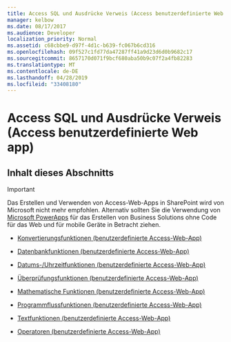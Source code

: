 ```yaml
---
title: Access SQL und Ausdrücke Verweis (Access benutzerdefinierte Web app)
manager: kelbow
ms.date: 08/17/2017
ms.audience: Developer
localization_priority: Normal
ms.assetid: c68cbbe9-d97f-4d1c-b639-fc067b6cd316
ms.openlocfilehash: 09f527c1fd77da47287ff41a9d23d6d0b9682c17
ms.sourcegitcommit: 8657170d071f9bcf680aba50b9c07f2a4fb82283
ms.translationtype: MT
ms.contentlocale: de-DE
ms.lasthandoff: 04/28/2019
ms.locfileid: "33408180"
---
```

# <a name="access-sql-and-expressions-reference-access-custom-web-app"></a>Access SQL und Ausdrücke Verweis (Access benutzerdefinierte Web app)

## <a name="in-this-section"></a>Inhalt dieses Abschnitts

> [!IMPORTANT]
> Das Erstellen und Verwenden von Access-Web-Apps in SharePoint wird von Microsoft nicht mehr empfohlen. Alternativ sollten Sie die Verwendung von [Microsoft PowerApps](https://powerapps.microsoft.com/en-us/) für das Erstellen von Business Solutions ohne Code für das Web und für mobile Geräte in Betracht ziehen. 
  
- [Konvertierungsfunktionen (benutzerdefinierte Access-Web-App)](conversion-functions-access-custom-web-app.md)
    
- [Datenbankfunktionen (benutzerdefinierte Access-Web-App)](database-functions-access-custom-web-app.md)
    
- [Datums-/Uhrzeitfunktionen (benutzerdefinierte Access-Web-App)](date-time-functionsaccess-custom-web-app.md)
    
- [Überprüfungsfunktionen (benutzerdefinierte Access-Web-App)](inspection-functions-access-custom-web-app.md)
    
- [Mathematische Funktionen (benutzerdefinierte Access-Web-App)](math-functions-access-custom-web-app.md)
    
- [Programmflussfunktionen (benutzerdefinierte Access-Web-App)](program-flow-functions-access-custom-web-app.md)
    
- [Textfunktionen (benutzerdefinierte Access-Web-App)](text-functions-access-custom-web-app.md)
    
- [Operatoren (benutzerdefinierte Access-Web-App)](operators-access-custom-web-app.md)
    

